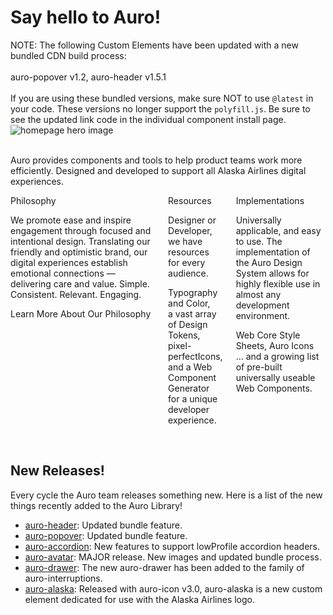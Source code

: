 # Say hello to Auro!

<auro-alerts error>
  NOTE: The following Custom Elements have been updated with a new bundled CDN build process:<br><br>
  <auro-hyperlink href="/components/auro/popover/install" relative>auro-popover v1.2</auro-hyperlink>, <auro-hyperlink href="/components/auro/header/install" relative>auro-header v1.5.1</auro-hyperlink>
  <br><br>If you are using these bundled versions, make sure NOT to use <code>@latest</code> in your code.
  These versions no longer support the <code>polyfill.js</code>. Be sure to see the updated link code in the individual component install page.
</auro-alerts><br>

<div class="imageBox">
  <img alt="homepage hero image" src="/images/content/home.jpg" />
</div><br>

Auro provides components and tools to help product teams work more efficiently. Designed and developed to support all Alaska Airlines digital experiences.

<div class="auro_util_displayFlex columns">
  <div>
    <auro-header display="700">Philosophy</auro-header>
    <p>We promote ease and inspire engagement through focused and intentional design. Translating our friendly and optimistic brand, our digital experiences establish emotional connections — delivering care and value. Simple. Consistent. Relevant. Engaging.</p>
    <auro-hyperlink href="/philosophy" relative>Learn More About Our Philosophy</auro-hyperlink>
  </div>
  <div>
    <auro-header display="700">Resources</auro-header>
    <p>Designer or Developer, we have resources for every audience.</p>
    <p>
      <auro-hyperlink href="/typography/overview" relative>Typography</auro-hyperlink> and <auro-hyperlink href="/color/overview" relative>Color</auro-hyperlink>,<br/>
      a vast array of <auro-hyperlink href="/getting-started/developers/design-tokens" relative>Design Tokens,</auro-hyperlink><br/>
      pixel-perfect<auro-hyperlink href="/icons/overview" relative>Icons,</auro-hyperlink><br/>
      and a <auro-hyperlink href="/getting-started/developers/generator/install" relative>Web Component Generator</auro-hyperlink> for a unique developer experience.<br/>
    </p>
  </div>
  <div>
    <auro-header display="700">Implementations</auro-header>
    <p>Universally applicable, and easy to use. The implementation of the Auro Design System allows for highly flexible use in almost any development environment.</p>
    <auro-hyperlink href="/webcorestylesheets" relative>Web Core Style Sheets, </auro-hyperlink>
    <auro-hyperlink href="/icons/install" relative>Auro Icons</auro-hyperlink><br/>
    ... and a growing list of pre-built <auro-hyperlink href="/component-status" relative>universally useable Web Components.</auro-hyperlink>
  </div>
</div><br>

## New Releases!

Every cycle the Auro team releases something new. Here is a list of the new things recently added to the Auro Library!

* [auro-header](/components/auro/header): Updated bundle feature.
* [auro-popover](/components/auro/popover): Updated bundle feature.
* [auro-accordion](/components/auro/accordion): New features to support lowProfile accordion headers.
* [auro-avatar](/components/auro/avatar): MAJOR release. New images and updated bundle process.
* [auro-drawer](/components/auro/interruption/drawer): The new auro-drawer has been added to the family of auro-interruptions.
* [auro-alaska](/components/auro/icon/alaska): Released with auro-icon v3.0, auro-alaska is a new custom element dedicated for use with the Alaska Airlines logo.
